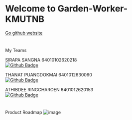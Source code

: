 # Welcome to Garden-Worker-KMUTNB

[Go github website](https://nshpam.github.io/Garden-Worker-KMUTNB.github.io/)         

#
My Teams

SIRAPA SANGNA 64010102620218   
[![Github Badge](https://img.shields.io/badge/-nshpam-333?style=flat&logo=Github&logoColor=white)](https://github.com/nshpam)

THANAT PUANGDOKMAI 6401012630060   
[![Github Badge](https://img.shields.io/badge/-Atomute-333?style=flat&logo=Github&logoColor=white)](https://github.com/Atomute)

ATHIBDEE RINGCHAROEN 6401012620153  
[![Github Badge](https://img.shields.io/badge/-Athibdee-333?style=flat&logo=Github&logoColor=white)](https://github.com/Athibdee)

#
Product Roadmap
![image](https://user-images.githubusercontent.com/109753614/202305662-234a757f-89f5-420b-8363-4d50e85324cf.png)

